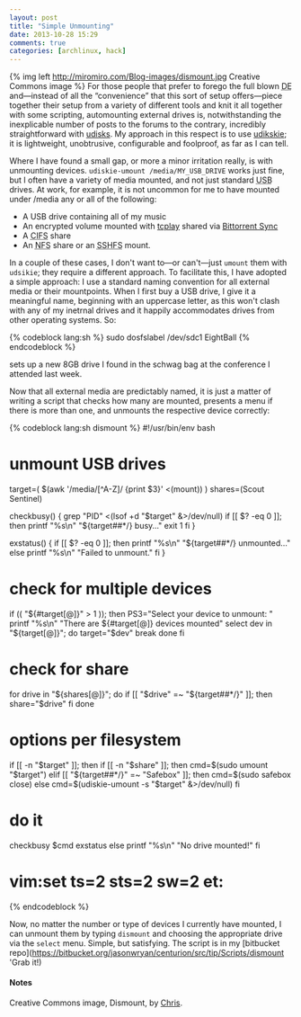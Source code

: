 ```yaml
---
layout: post
title: "Simple Unmounting"
date: 2013-10-28 15:29
comments: true
categories: [archlinux, hack]
---
```

{% img left http://miromiro.com/Blog-images/dismount.jpg Creative Commons image %}
For those people that prefer to forego the full blown 
<acronym title="Desktop Environment">DE</acronym> and—instead of all the
“convenience” that this sort of setup offers—piece together their setup from a
variety of different tools and knit it all together with some scripting,
automounting external drives is, notwithstanding the inexplicable number of
posts to the forums to the contrary, incredibly straightforward with
[udisks](https://wiki.archlinux.org/index.php/Udev#Udisks 'Arch Wiki page on Udev').
My approach in this respect is to use
[udikskie](https://wiki.archlinux.org/index.php/Udiskie 'Wiki page'); it is
lightweight, unobtrusive, configurable and foolproof, as far as I can tell.

Where I have found a small gap, or more a minor irritation really, is with
unmounting devices. `udiskie-umount /media/MY_USB_DRIVE` works just fine, but
I often have a variety of media mounted, and not just standard 
<acronym title="Universal Serial Bus">USB</acronym> drives. At work, for
example, it is not uncommon for me to have mounted under 
<span class="file">/media</span> any or all of the following:

+ A USB drive containing all of my music
+ An encrypted volume mounted with
  [tcplay](http://jasonwryan.com/blog/2013/01/10/truecrypt/ 'My post on replacing TrueCrypt')
  shared via [Bittorrent Sync](http://jasonwryan.com/blog/2013/03/16/sync/ 'Another postof mine…')
+ A <acronym title="Common Internet File System">CIFS</acronym> share
+ An <acronym title="Network File System">NFS</acronym> share or an 
  <acronym title="SSH Filesystem">SSHFS</acronym> mount.

In a couple of these cases, I don't want to—or can't—just `umount` them with
`udsikie`; they require a different approach. To facilitate this, I have adopted
a simple approach: I use a standard naming convention for all external media
or their mountpoints. When I first buy a USB drive, I give it a meaningful name,
beginning with an uppercase letter, as this won't clash with any of my inetrnal
drives and it happily accommodates drives from other operating systems. So:

{% codeblock lang:sh %}
sudo dosfslabel /dev/sdc1 EightBall
{% endcodeblock %}

sets up a new 8GB drive I found in the schwag bag at the conference I attended
last week.

Now that all external media are predictably named, it is just a matter of
writing a script that checks how many are mounted, presents a menu if there is
more than one, and unmounts the respective device correctly:

{% codeblock lang:sh dismount %}
#!/usr/bin/env bash
# unmount USB drives

target=( $(awk '/media\/[\^A-Z]/ {print $3}' <(mount)) )
shares=(Scout Sentinel)

checkbusy() {
  grep "PID" <(lsof +d "$target" &>/dev/null)
  if [[ $? -eq 0 ]]; then
    printf "%s\n" "${target##*/} busy…"
    exit 1
  fi
}

exstatus() {
  if [[ $? -eq 0 ]]; then
    printf "%s\n" "${target##*/} unmounted…"
  else
    printf "%s\n" "Failed to unmount."
  fi
}

# check for multiple devices
if (( "${#target[@]}" > 1 )); then
  PS3="Select your device to unmount: "
  printf "%s\n" "There are ${#target[@]} devices mounted"
  select dev in "${target[@]}"; do
    target="$dev"
    break
  done
fi

# check for share
for drive in "${shares[@]}"; do
  if [[ "$drive" =~ "${target##*/}" ]]; then
    share="$drive"
  fi
done

# options per filesystem
if [[ -n "$target" ]]; then
  if [[ -n "$share" ]]; then
    cmd=$(sudo umount "$target")
  elif [[ "${target##*/}" =~ "Safebox" ]]; then
    cmd=$(sudo safebox close)
  else
    cmd=$(udiskie-umount -s "$target" &>/dev/null)
  fi
# do it
checkbusy
$cmd
exstatus
else
  printf "%s\n" "No drive mounted!"
fi

# vim:set ts=2 sts=2 sw=2 et:
{% endcodeblock %}

Now, no matter the number or type of devices I currently have mounted, I can
unmount them by typing `dismount` and choosing the appropriate drive via the
`select` menu. Simple, but satisfying. The script is in my
[bitbucket repo](https://bitbucket.org/jasonwryan/centurion/src/tip/Scripts/dismount 'Grab it!)

#### Notes
Creative Commons image, Dismount, by 
[Chris](http://www.flickr.com/photos/chrisinplymouth/3659964278/).

